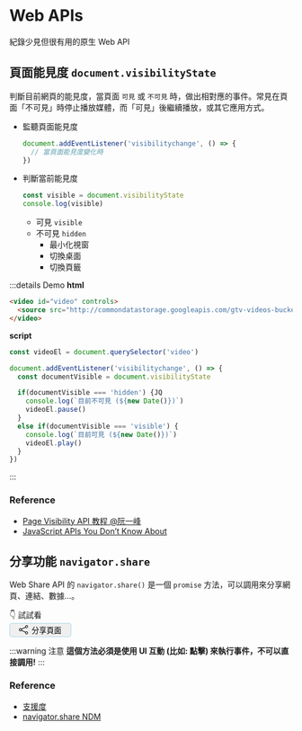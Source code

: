 # Web APIs
紀錄少見但很有用的原生 Web API

## 頁面能見度 `document.visibilityState`
判斷目前網頁的能見度，當頁面 `可見` 或 `不可見` 時，做出相對應的事件。常見在頁面「不可見」時停止播放媒體，而「可見」後繼續播放，或其它應用方式。

- 監聽頁面能見度
  ```js
  document.addEventListener('visibilitychange', () => {
    // 當頁面能見度變化時
  })
  ```
- 判斷當前能見度
  ```js
  const visible = document.visibilityState
  console.log(visible) 
  ```
  - 可見 `visible`
  - 不可見 `hidden`
    - 最小化視窗
    - 切換桌面
    - 切換頁籤

:::details Demo
**html**
```html
<video id="video" controls>
  <source src="http://commondatastorage.googleapis.com/gtv-videos-bucket/sample/VolkswagenGTIReview.mp4" type="video/mp4" />
</video>
```

**script**
```js
const videoEl = document.querySelector('video')

document.addEventListener('visibilitychange', () => {
  const documentVisible = document.visibilityState

  if(documentVisible === 'hidden') {JQ
    console.log(`目前不可見 (${new Date()})`)
    videoEl.pause()
  }
  else if(documentVisible === 'visible') {
    console.log(`目前可見 (${new Date()})`)
    videoEl.play()
  }
})
```
:::

### Reference
- [Page Visibility API 教程 @阮一峰](http://www.ruanyifeng.com/blog/2018/10/page_visibility_api.html)
- [JavaScript APIs You Don’t Know About](https://www.smashingmagazine.com/2022/09/javascript-api-guide/#page-visibility-api)

## 分享功能 `navigator.share`
Web Share API 的 `navigator.share()` 是一個 `promise` 方法，可以調用來分享網頁、連結、數據...。

👇 試試看
<button id="share-button" style="border: 1px solid lightblue; padding: .1rem 1rem; border-radius: 4px; display: flex; align-items: center; ">
  <svg xmlns="http://www.w3.org/2000/svg" width="16" height="16" fill="currentColor" class="bi bi-share" viewBox="0 0 16 16">
    <path d="M13.5 1a1.5 1.5 0 1 0 0 3 1.5 1.5 0 0 0 0-3zM11 2.5a2.5 2.5 0 1 1 .603 1.628l-6.718 3.12a2.499 2.499 0 0 1 0 1.504l6.718 3.12a2.5 2.5 0 1 1-.488.876l-6.718-3.12a2.5 2.5 0 1 1 0-3.256l6.718-3.12A2.5 2.5 0 0 1 11 2.5zm-8.5 4a1.5 1.5 0 1 0 0 3 1.5 1.5 0 0 0 0-3zm11 5.5a1.5 1.5 0 1 0 0 3 1.5 1.5 0 0 0 0-3z"/>
  </svg>
  <span style="margin-left: .4rem; ">分享頁面</span>
</button>

<script>
  export default {
    data: () => ({
      shareData: {
        title: 'docs99 Web Share API 分享功能',
        url: window.location.href,
        text: '這是來自 docs99 的 navigator.share 功能的分享內文。'
      }
    }),

    mounted() {
      document.querySelector('#share-button').addEventListener('click', () => this.sharePage(this.shareData))
    },

    methods: {
      async sharePage(shareData) {
        try {
          await navigator.share(shareData)
        } catch(errors) {
          alert(errors)
        }
      }
    }
  }
</script>

:::warning 注意
**這個方法必須是使用 UI 互動 (比如: 點擊) 來執行事件，不可以直接調用!**
:::

### Reference
- [支援度](https://caniuse.com/web-share)
- [navigator.share NDM](https://developer.mozilla.org/en-US/docs/Web/API/Navigator/share)

